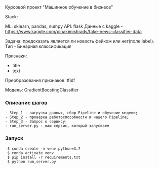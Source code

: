Курсовой проект "Машинное обучение в бизнесе"

Stack:

ML: sklearn, pandas, numpy
API: flask
Данные с kaggle - https://www.kaggle.com/pinakimishrads/fake-news-classifier-data

Задача: предсказать является ли новость фейком или нет(поле label). 
Тип - Бинарная классификация

Признаки:

- title
- text

Преобразования признаков: tfidf

Модель: GradientBoostingClassifier

### Описание шагов
```
- Step_1 - загрузка данных, сбор Pipeline и обучение модели;
- Step_2 - проверка работоспособности и нашего Pipeline;
- Step_3 - Запрос к сервису;
- run_server.py - наш сервис, который запускаем
```

### Запуск 
```
 $ conda create -n venv python=3.7
 $ conda activate venv 
 $ pip install -r requirements.txt
 $ python run_server.py